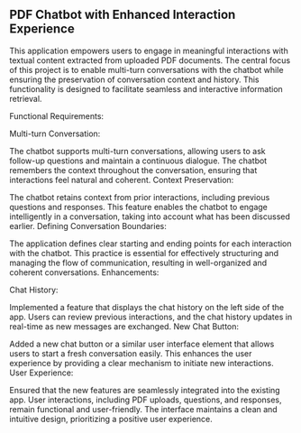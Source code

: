 ## PDF Chatbot with Enhanced Interaction Experience

This application empowers users to engage in meaningful interactions with textual content extracted from uploaded PDF documents. 
The central focus of this project is to enable multi-turn conversations with the chatbot while ensuring the preservation of conversation context and history.
This functionality is designed to facilitate seamless and interactive information retrieval.

Functional Requirements:

Multi-turn Conversation:

The chatbot supports multi-turn conversations, allowing users to ask follow-up questions and maintain a continuous dialogue.
The chatbot remembers the context throughout the conversation, ensuring that interactions feel natural and coherent.
Context Preservation:

The chatbot retains context from prior interactions, including previous questions and responses.
This feature enables the chatbot to engage intelligently in a conversation, taking into account what has been discussed earlier.
Defining Conversation Boundaries:

The application defines clear starting and ending points for each interaction with the chatbot.
This practice is essential for effectively structuring and managing the flow of communication, resulting in well-organized and coherent conversations.
Enhancements:

Chat History:

Implemented a feature that displays the chat history on the left side of the app.
Users can review previous interactions, and the chat history updates in real-time as new messages are exchanged.
New Chat Button:

Added a new chat button or a similar user interface element that allows users to start a fresh conversation easily.
This enhances the user experience by providing a clear mechanism to initiate new interactions.
User Experience:

Ensured that the new features are seamlessly integrated into the existing app.
User interactions, including PDF uploads, questions, and responses, remain functional and user-friendly.
The interface maintains a clean and intuitive design, prioritizing a positive user experience.
